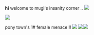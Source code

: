 **hi** welcome to mugi's insanity corner .. ![](https://media.discordapp.net/attachments/903364339464044575/1092526463036702750/59D0ACA4-CA56-4E85-92B2-A5805D1B98F1.gif) 

![](https://media.discordapp.net/attachments/996550039319089174/1116484938955489340/tumblr_56fe1b98b967d96114e0ea4ae9c1de83_327f2604_1280.jpg)

pony town's 1# female menace !! ![](https://media.discordapp.net/attachments/903364339464044575/1090822932638478419/A9A02204-08E3-411C-ACFB-444629AD645F.gif) 
![](https://64.media.tumblr.com/4bc2f05bfec9935d1976e5ae881b01bc/c7a463c96abe38a0-42/s400x600/2c08831b2c9b26ab6924d90cd1501202b44c9b71.gif)![](https://64.media.tumblr.com/695cdbf099dc07c16965bbf847d2677a/d15a2687e394321d-83/s250x400/e29d481727a07cc79c0bd3ed2690c5540ec1f7a5.gif)

